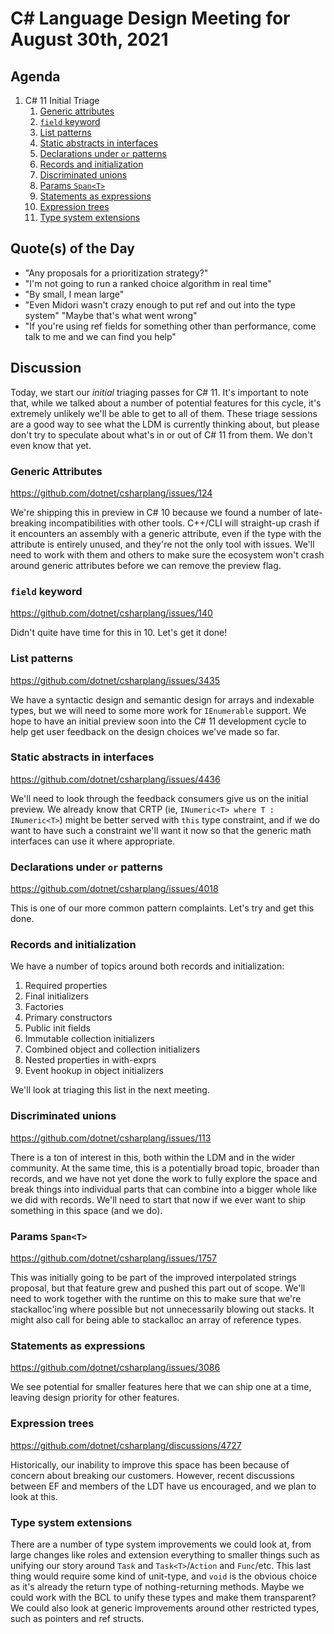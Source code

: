 # C# Language Design Meeting for August 30th, 2021

## Agenda

1. C# 11 Initial Triage
    1. [Generic attributes](#generic-attributes)
    2. [`field` keyword](#field-keyword)
    3. [List patterns](#list-patterns)
    4. [Static abstracts in interfaces](#static-abstracts-in-interfaces)
    5. [Declarations under `or` patterns](#declarations-under-or-patterns)
    6. [Records and initialization](#records-and-initialization)
    7. [Discriminated unions](#discriminated-unions)
    8. [Params `Span<T>`](#params-spant)
    9. [Statements as expressions](#statements-as-expressions)
    10. [Expression trees](#expression-trees)
    11. [Type system extensions](#type-system-extensions)

## Quote(s) of the Day

- "Any proposals for a prioritization strategy?"
- "I'm not going to run a ranked choice algorithm in real time"
- "By small, I mean large"
- "Even Midori wasn't crazy enough to put ref and out into the type system" "Maybe that's what went wrong"
- "If you're using ref fields for something other than performance, come talk to me and we can find you help"

## Discussion

Today, we start our _initial_ triaging passes for C# 11. It's important to note that, while we talked about a number of potential features for
this cycle, it's extremely unlikely we'll be able to get to all of them. These triage sessions are a good way to see what the LDM is currently
thinking about, but please don't try to speculate about what's in or out of C# 11 from them. We don't even know that yet.

### Generic Attributes

https://github.com/dotnet/csharplang/issues/124

We're shipping this in preview in C# 10 because we found a number of late-breaking incompatibilities with other tools. C++/CLI will straight-up
crash if it encounters an assembly with a generic attribute, even if the type with the attribute is entirely unused, and they're not the only
tool with issues. We'll need to work with them and others to make sure the ecosystem won't crash around generic attributes before we can remove
the preview flag.

### `field` keyword

https://github.com/dotnet/csharplang/issues/140

Didn't quite have time for this in 10. Let's get it done!

### List patterns

https://github.com/dotnet/csharplang/issues/3435

We have a syntactic design and semantic design for arrays and indexable types, but we will need to some more work for `IEnumerable` support.
We hope to have an initial preview soon into the C# 11 development cycle to help get user feedback on the design choices we've made so far.

### Static abstracts in interfaces

https://github.com/dotnet/csharplang/issues/4436

We'll need to look through the feedback consumers give us on the initial preview. We already know that CRTP (ie, `INumeric<T> where T : INumeric<T>`)
might be better served with `this` type constraint, and if we do want to have such a constraint we'll want it now so that the generic math
interfaces can use it where appropriate.

### Declarations under `or` patterns

https://github.com/dotnet/csharplang/issues/4018

This is one of our more common pattern complaints. Let's try and get this done.

### Records and initialization

We have a number of topics around both records and initialization:

1. Required properties
2. Final initializers
3. Factories
4. Primary constructors
5. Public init fields
6. Immutable collection initializers
7. Combined object and collection initializers
8. Nested properties in with-exprs
9. Event hookup in object initializers

We'll look at triaging this list in the next meeting.

### Discriminated unions

https://github.com/dotnet/csharplang/issues/113

There is a ton of interest in this, both within the LDM and in the wider community. At the same time, this is a potentially broad topic, broader
than records, and we have not yet done the work to fully explore the space and break things into individual parts that can combine into a bigger
whole like we did with records. We'll need to start that now if we ever want to ship something in this space (and we do).

### Params `Span<T>`

https://github.com/dotnet/csharplang/issues/1757

This was initially going to be part of the improved interpolated strings proposal, but that feature grew and pushed this part out of scope. We'll
need to work together with the runtime on this to make sure that we're stackalloc'ing where possible but not unnecessarily blowing out stacks. It
might also call for being able to stackalloc an array of reference types.

### Statements as expressions

https://github.com/dotnet/csharplang/issues/3086

We see potential for smaller features here that we can ship one at a time, leaving design priority for other features.

### Expression trees

https://github.com/dotnet/csharplang/discussions/4727

Historically, our inability to improve this space has been because of concern about breaking our customers. However, recent discussions between
EF and members of the LDT have us encouraged, and we plan to look at this.

### Type system extensions

There are a number of type system improvements we could look at, from large changes like roles and extension everything to smaller things such as
unifying our story around `Task` and `Task<T>`/`Action` and `Func`/etc. This last thing would require some kind of unit-type, and `void` is the
obvious choice as it's already the return type of nothing-returning methods. Maybe we could work with the BCL to unify these types and make them
transparent? We could also look at generic improvements around other restricted types, such as pointers and ref structs.
